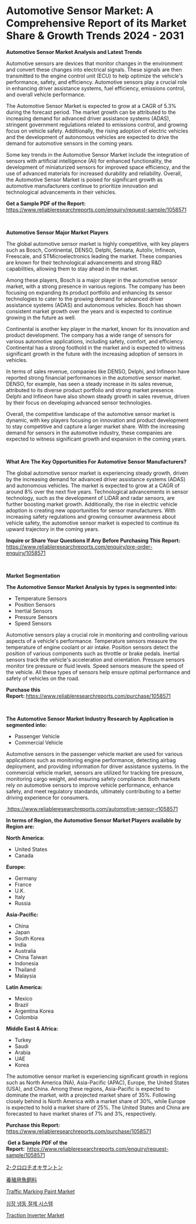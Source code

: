 <p><h1>Automotive Sensor Market: A Comprehensive Report of its Market Share & Growth Trends 2024 - 2031</h1></p><p><strong>Automotive Sensor Market Analysis and Latest Trends</strong></p>
<p><p>Automotive sensors are devices that monitor changes in the environment and convert these changes into electrical signals. These signals are then transmitted to the engine control unit (ECU) to help optimize the vehicle's performance, safety, and efficiency. Automotive sensors play a crucial role in enhancing driver assistance systems, fuel efficiency, emissions control, and overall vehicle performance.</p><p>The Automotive Sensor Market is expected to grow at a CAGR of 5.3% during the forecast period. The market growth can be attributed to the increasing demand for advanced driver assistance systems (ADAS), stringent government regulations related to emissions control, and growing focus on vehicle safety. Additionally, the rising adoption of electric vehicles and the development of autonomous vehicles are expected to drive the demand for automotive sensors in the coming years.</p><p>Some key trends in the Automotive Sensor Market include the integration of sensors with artificial intelligence (AI) for enhanced functionality, the development of miniaturized sensors for improved space efficiency, and the use of advanced materials for increased durability and reliability. Overall, the Automotive Sensor Market is poised for significant growth as automotive manufacturers continue to prioritize innovation and technological advancements in their vehicles.</p></p>
<p><strong>Get a Sample PDF of the Report:&nbsp;</strong> <a href="https://www.reliableresearchreports.com/enquiry/request-sample/1058571">https://www.reliableresearchreports.com/enquiry/request-sample/1058571</a></p>
<p>&nbsp;</p>
<p><strong>Automotive Sensor Major Market Players</strong></p>
<p><p>The global automotive sensor market is highly competitive, with key players such as Bosch, Continental, DENSO, Delphi, Sensata, Autoliv, Infineon, Freescale, and STMicroelectronics leading the market. These companies are known for their technological advancements and strong R&D capabilities, allowing them to stay ahead in the market.</p><p>Among these players, Bosch is a major player in the automotive sensor market, with a strong presence in various regions. The company has been focusing on expanding its product portfolio and enhancing its sensor technologies to cater to the growing demand for advanced driver assistance systems (ADAS) and autonomous vehicles. Bosch has shown consistent market growth over the years and is expected to continue growing in the future as well.</p><p>Continental is another key player in the market, known for its innovation and product development. The company has a wide range of sensors for various automotive applications, including safety, comfort, and efficiency. Continental has a strong foothold in the market and is expected to witness significant growth in the future with the increasing adoption of sensors in vehicles.</p><p>In terms of sales revenue, companies like DENSO, Delphi, and Infineon have reported strong financial performances in the automotive sensor market. DENSO, for example, has seen a steady increase in its sales revenue, attributed to its diverse product portfolio and strong market presence. Delphi and Infineon have also shown steady growth in sales revenue, driven by their focus on developing advanced sensor technologies.</p><p>Overall, the competitive landscape of the automotive sensor market is dynamic, with key players focusing on innovation and product development to stay competitive and capture a larger market share. With the increasing demand for sensors in the automotive industry, these companies are expected to witness significant growth and expansion in the coming years.</p></p>
<p>&nbsp;</p>
<p><strong>What Are The Key Opportunities For Automotive Sensor Manufacturers?</strong></p>
<p><p>The global automotive sensor market is experiencing steady growth, driven by the increasing demand for advanced driver assistance systems (ADAS) and autonomous vehicles. The market is expected to grow at a CAGR of around 8% over the next five years. Technological advancements in sensor technology, such as the development of LiDAR and radar sensors, are further boosting market growth. Additionally, the rise in electric vehicle adoption is creating new opportunities for sensor manufacturers. With increasing safety regulations and growing consumer awareness about vehicle safety, the automotive sensor market is expected to continue its upward trajectory in the coming years.</p></p>
<p><strong>Inquire or Share Your Questions If Any Before Purchasing This Report:</strong> <a href="https://www.reliableresearchreports.com/enquiry/pre-order-enquiry/1058571">https://www.reliableresearchreports.com/enquiry/pre-order-enquiry/1058571</a></p>
<p>&nbsp;</p>
<p><strong>Market Segmentation</strong></p>
<p><strong>The Automotive Sensor Market Analysis by types is segmented into:</strong></p>
<p><ul><li>Temperature Sensors</li><li>Position Sensors</li><li>Inertial Sensors</li><li>Pressure Sensors</li><li>Speed Sensors</li></ul></p>
<p><p>Automotive sensors play a crucial role in monitoring and controlling various aspects of a vehicle's performance. Temperature sensors measure the temperature of engine coolant or air intake. Position sensors detect the position of various components such as throttle or brake pedals. Inertial sensors track the vehicle's acceleration and orientation. Pressure sensors monitor tire pressure or fluid levels. Speed sensors measure the speed of the vehicle. All these types of sensors help ensure optimal performance and safety of vehicles on the road.</p></p>
<p><strong>Purchase this Report:&nbsp;</strong><a href="https://www.reliableresearchreports.com/purchase/1058571">https://www.reliableresearchreports.com/purchase/1058571</a></p>
<p>&nbsp;</p>
<p><strong>The Automotive Sensor Market Industry Research by Application is segmented into:</strong></p>
<p><ul><li>Passenger Vehicle</li><li>Commercial Vehicle</li></ul></p>
<p><p>Automotive sensors in the passenger vehicle market are used for various applications such as monitoring engine performance, detecting airbag deployment, and providing information for driver assistance systems. In the commercial vehicle market, sensors are utilized for tracking tire pressure, monitoring cargo weight, and ensuring safety compliance. Both markets rely on automotive sensors to improve vehicle performance, enhance safety, and meet regulatory standards, ultimately contributing to a better driving experience for consumers.</p></p>
<p><a href="https://www.reliableresearchreports.com/automotive-sensor-r1058571">&nbsp;https://www.reliableresearchreports.com/automotive-sensor-r1058571</a></p>
<p><strong>In terms of Region, the Automotive Sensor Market Players available by Region are:</strong></p>
<p>
    <p> <strong> North America: </strong>
        <ul>
            <li>United States</li>
            <li>Canada</li>
        </ul>
        </p> 
    <p> <strong> Europe: </strong>
        <ul>
            <li>Germany</li>
            <li>France</li>
            <li>U.K.</li>
            <li>Italy</li>
            <li>Russia</li>
        </ul>
        </p> 
    <p> <strong> Asia-Pacific: </strong>
        <ul>
            <li>China</li>
            <li>Japan</li>
            <li>South Korea</li>
            <li>India</li>
            <li>Australia</li>
            <li>China Taiwan</li>
            <li>Indonesia</li>
            <li>Thailand</li>
            <li>Malaysia</li>
        </ul>
        </p> 
    <p> <strong> Latin America: </strong>
        <ul>
            <li>Mexico</li>
            <li>Brazil</li>
            <li>Argentina Korea</li>
            <li>Colombia</li>
        </ul>
        </p> 
    <p> <strong> Middle East & Africa: </strong>
        <ul>
            <li>Turkey</li>
            <li>Saudi</li>
            <li>Arabia</li>
            <li>UAE</li>
            <li>Korea</li>
        </ul>
    </p>
    </p>
<p><p>The automotive sensor market is experiencing significant growth in regions such as North America (NA), Asia-Pacific (APAC), Europe, the United States (USA), and China. Among these regions, Asia-Pacific is expected to dominate the market, with a projected market share of 35%. Following closely behind is North America with a market share of 30%, while Europe is expected to hold a market share of 25%. The United States and China are forecasted to have market shares of 7% and 3%, respectively.</p></p>
<p><strong>Purchase this Report: </strong><a href="https://www.reliableresearchreports.com/purchase/1058571">https://www.reliableresearchreports.com/purchase/1058571</a></p>
<p>&nbsp;<strong>Get a Sample PDF of the Report:&nbsp;&nbsp;</strong><a href="https://www.reliableresearchreports.com/enquiry/request-sample/1058571">https://www.reliableresearchreports.com/enquiry/request-sample/1058571</a></p>
<p><strong></strong></p>
<p><p><a href="https://github.com/oqoeusbvpadwjs08/Market-Research-Report-List-2/blob/main/4214703121673.md">2-クロロチオキサントン</a></p><p><a href="https://github.com/KaliMetz2023/Market-Research-Report-List-1/blob/main/4952981121672.md">養殖用魚飼料</a></p><p><a href="https://github.com/ajohirul8010/Market-Research-Report-List-1/blob/main/traffic-marking-paint-market.md">Traffic Marking Paint Market</a></p><p><a href="https://github.com/lkwggful07722/Market-Research-Report-List-2/blob/main/3609180113634.md">심장 냉동 절제 시스템</a></p><p><a href="https://github.com/kpvmspce33/Market-Research-Report-List-1/blob/main/traction-inverter-market.md">Traction Inverter Market</a></p></p>